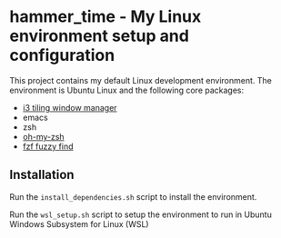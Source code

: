 hammer_time - My Linux environment setup and configuration
======================================================

This project contains my default Linux development environment. The environment is Ubuntu Linux and the following core packages:
* [i3 tiling window manager](https://i3wm.org/)
* emacs
* zsh
* [oh-my-zsh](https://ohmyz.sh/)
* [fzf fuzzy find](https://github.com/junegunn/fzf)

Installation
------------

Run the `install_dependencies.sh` script to install the environment.

Run the `wsl_setup.sh` script to setup the environment to run in Ubuntu Windows Subsystem for Linux (WSL)
